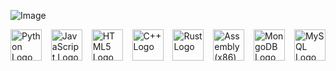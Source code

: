 <!-- Image -->
![Image](https://telegra.ph/file/40a5a4a0cf98d2731437e.jpg)

<!-- Logos in a single row -->
<div style="display: flex; justify-content: space-between; align-items: center;">
    <img src="https://upload.wikimedia.org/wikipedia/commons/c/c3/Python-logo-notext.svg" alt="Python Logo" height="50">
    <img src="https://upload.wikimedia.org/wikipedia/commons/9/99/Unofficial_JavaScript_logo_2.svg" alt="JavaScript Logo" height="50">
    <img src="https://upload.wikimedia.org/wikipedia/commons/6/61/HTML5_logo_and_wordmark.svg" alt="HTML5 Logo" height="50">
    <img src="https://upload.wikimedia.org/wikipedia/commons/1/18/ISO_C%2B%2B_Logo.svg" alt="C++ Logo" height="50">
    <img src="https://upload.wikimedia.org/wikipedia/commons/d/d5/Rust_programming_language_black_logo.svg" alt="Rust Logo" height="50">
    <img src="https://upload.wikimedia.org/wikipedia/commons/0/03/Intel_80386_arch.svg" alt="Assembly (x86) Logo" height="50">
    <img src="https://upload.wikimedia.org/wikipedia/commons/9/93/MongoDB_Logo.svg" alt="MongoDB Logo" height="50">
    <img src="https://upload.wikimedia.org/wikipedia/en/thumb/6/62/MySQL.svg/1200px-MySQL.svg.png" alt="MySQL Logo" height="50">
</div>
